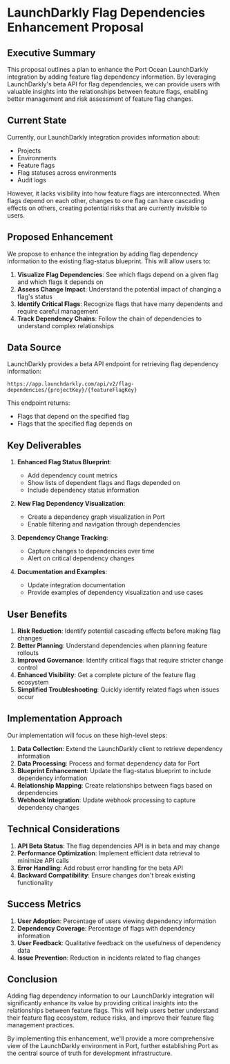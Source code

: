 # LaunchDarkly Flag Dependencies Enhancement Proposal

## Executive Summary

This proposal outlines a plan to enhance the Port Ocean LaunchDarkly integration by adding feature flag dependency information. By leveraging LaunchDarkly's beta API for flag dependencies, we can provide users with valuable insights into the relationships between feature flags, enabling better management and risk assessment of feature flag changes.

## Current State

Currently, our LaunchDarkly integration provides information about:
- Projects
- Environments
- Feature flags
- Flag statuses across environments
- Audit logs

However, it lacks visibility into how feature flags are interconnected. When flags depend on each other, changes to one flag can have cascading effects on others, creating potential risks that are currently invisible to users.

## Proposed Enhancement

We propose to enhance the integration by adding flag dependency information to the existing flag-status blueprint. This will allow users to:

1. **Visualize Flag Dependencies**: See which flags depend on a given flag and which flags it depends on
2. **Assess Change Impact**: Understand the potential impact of changing a flag's status
3. **Identify Critical Flags**: Recognize flags that have many dependents and require careful management
4. **Track Dependency Chains**: Follow the chain of dependencies to understand complex relationships

## Data Source

LaunchDarkly provides a beta API endpoint for retrieving flag dependency information:
```
https://app.launchdarkly.com/api/v2/flag-dependencies/{projectKey}/{featureFlagKey}
```

This endpoint returns:
- Flags that depend on the specified flag
- Flags that the specified flag depends on

## Key Deliverables

1. **Enhanced Flag Status Blueprint**:
   - Add dependency count metrics
   - Show lists of dependent flags and flags depended on
   - Include dependency status information

2. **New Flag Dependency Visualization**:
   - Create a dependency graph visualization in Port
   - Enable filtering and navigation through dependencies

3. **Dependency Change Tracking**:
   - Capture changes to dependencies over time
   - Alert on critical dependency changes

4. **Documentation and Examples**:
   - Update integration documentation
   - Provide examples of dependency visualization and use cases

## User Benefits

1. **Risk Reduction**: Identify potential cascading effects before making flag changes
2. **Better Planning**: Understand dependencies when planning feature rollouts
3. **Improved Governance**: Identify critical flags that require stricter change control
4. **Enhanced Visibility**: Get a complete picture of the feature flag ecosystem
5. **Simplified Troubleshooting**: Quickly identify related flags when issues occur

## Implementation Approach

Our implementation will focus on these high-level steps:

1. **Data Collection**: Extend the LaunchDarkly client to retrieve dependency information
2. **Data Processing**: Process and format dependency data for Port
3. **Blueprint Enhancement**: Update the flag-status blueprint to include dependency information
4. **Relationship Mapping**: Create relationships between flags based on dependencies
5. **Webhook Integration**: Update webhook processing to capture dependency changes

## Technical Considerations

1. **API Beta Status**: The flag dependencies API is in beta and may change
2. **Performance Optimization**: Implement efficient data retrieval to minimize API calls
3. **Error Handling**: Add robust error handling for the beta API
4. **Backward Compatibility**: Ensure changes don't break existing functionality


## Success Metrics

1. **User Adoption**: Percentage of users viewing dependency information
2. **Dependency Coverage**: Percentage of flags with dependency information
3. **User Feedback**: Qualitative feedback on the usefulness of dependency data
4. **Issue Prevention**: Reduction in incidents related to flag changes

## Conclusion

Adding flag dependency information to our LaunchDarkly integration will significantly enhance its value by providing critical insights into the relationships between feature flags. This will help users better understand their feature flag ecosystem, reduce risks, and improve their feature flag management practices.

By implementing this enhancement, we'll provide a more comprehensive view of the LaunchDarkly environment in Port, further establishing Port as the central source of truth for development infrastructure.
